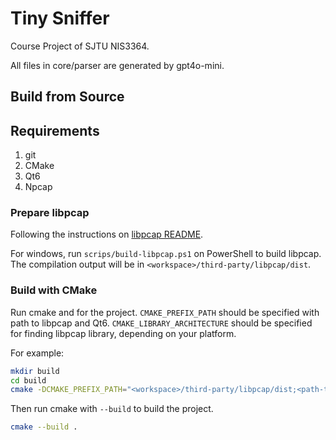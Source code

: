 # Tiny Sniffer

Course Project of SJTU NIS3364.

All files in core/parser are generated by gpt4o-mini.

## Build from Source

## Requirements

1. git
2. CMake
3. Qt6
4. Npcap

### Prepare libpcap

Following the instructions on [libpcap README](https://github.com/the-tcpdump-group/libpcap/blob/master/INSTALL.md).

For windows, run `scrips/build-libpcap.ps1` on PowerShell to build libpcap. The compilation output will be in `<workspace>/third-party/libpcap/dist`.

### Build with CMake

Run cmake and for the project. `CMAKE_PREFIX_PATH` should be specified with path to libpcap and Qt6. `CMAKE_LIBRARY_ARCHITECTURE` should be specified for finding libpcap library, depending on your platform.

For example:
```bash
mkdir build
cd build
cmake -DCMAKE_PREFIX_PATH="<workspace>/third-party/libpcap/dist;<path-to-qt>/6.7.0/msvc2019_64" -DCMAKE_LIBRARY_ARCHITECTURE="x64" -A x64 ..
```

Then run cmake with `--build` to build the project.
```bash
cmake --build .
```
